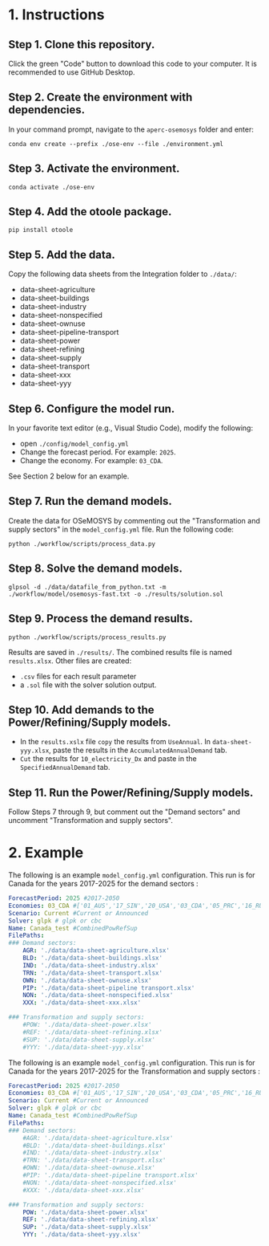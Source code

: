 # 1. Instructions

## Step 1. Clone this repository.

Click the green "Code" button to download this code to your computer. It is recommended to use GitHub Desktop.

## Step 2. Create the environment with dependencies.

In your command prompt, navigate to the `aperc-osemosys` folder and enter:

` conda env create --prefix ./ose-env --file ./environment.yml `

## Step 3. Activate the environment.
`conda activate ./ose-env`

## Step 4. Add the otoole package.

`pip install otoole`

## Step 5. Add the data.
Copy the following data sheets from the Integration folder to `./data/`:
- data-sheet-agriculture
- data-sheet-buildings
- data-sheet-industry
- data-sheet-nonspecified
- data-sheet-ownuse
- data-sheet-pipeline-transport
- data-sheet-power
- data-sheet-refining
- data-sheet-supply
- data-sheet-transport
- data-sheet-xxx
- data-sheet-yyy

## Step 6. Configure the model run.
In your favorite text editor (e.g., Visual Studio Code), modify the following:
- open `./config/model_config.yml`
- Change the forecast period. For example: `2025`.
- Change the economy. For example: `03_CDA`.

See Section 2 below for an example.

## Step 7. Run the demand models.

Create the data for OSeMOSYS by commenting out the "Transformation and supply sectors" in the `model_config.yml` file. Run the following code:

`python ./workflow/scripts/process_data.py`

## Step 8. Solve the demand models.

`glpsol -d ./data/datafile_from_python.txt -m ./workflow/model/osemosys-fast.txt -o ./results/solution.sol`

## Step 9. Process the demand results.

`python ./workflow/scripts/process_results.py`

Results are saved in `./results/`. The combined results file is named `results.xlsx`. Other files are created:
- `.csv` files for each result parameter
- a `.sol` file with the solver solution output.

## Step 10. Add demands to the Power/Refining/Supply models.

- In the `results.xslx` file `copy` the results from `UseAnnual`. In `data-sheet-yyy.xlsx`, paste the results in the `AccumulatedAnnualDemand` tab.
- `Cut` the results for `10_electricity_Dx` and paste in the `SpecifiedAnnualDemand` tab.

## Step 11. Run the Power/Refining/Supply models.

Follow Steps 7 through 9, but comment out the "Demand sectors" and uncomment "Transformation and supply sectors".

# 2. Example
The following is an example `model_config.yml` configuration. This run is for Canada for the years 2017-2025 for the demand sectors :

```yml
ForecastPeriod: 2025 #2017-2050
Economies: 03_CDA #['01_AUS','17_SIN','20_USA','03_CDA','05_PRC','16_RUS','10_MAS','07_INA','15_RP','19_THA','21_VN','08_JPN','09_ROK','18_CT','06_HKC',14_PE] # see data sheets for economy abbreviations
Scenario: Current #Current or Announced
Solver: glpk # glpk or cbc
Name: Canada_test #CombinedPowRefSup 
FilePaths:
### Demand sectors:
    AGR: './data/data-sheet-agriculture.xlsx'
    BLD: './data/data-sheet-buildings.xlsx'
    IND: './data/data-sheet-industry.xlsx'
    TRN: './data/data-sheet-transport.xlsx'
    OWN: './data/data-sheet-ownuse.xlsx'
    PIP: './data/data-sheet-pipeline transport.xlsx'
    NON: './data/data-sheet-nonspecified.xlsx'
    XXX: './data/data-sheet-xxx.xlsx'

### Transformation and supply sectors:
    #POW: './data/data-sheet-power.xlsx'
    #REF: './data/data-sheet-refining.xlsx'
    #SUP: './data/data-sheet-supply.xlsx'
    #YYY: './data/data-sheet-yyy.xlsx'
```

The following is an example `model_config.yml` configuration. This run is for Canada for the years 2017-2025 for the Transformation and supply sectors :

```yml
ForecastPeriod: 2025 #2017-2050
Economies: 03_CDA #['01_AUS','17_SIN','20_USA','03_CDA','05_PRC','16_RUS','10_MAS','07_INA','15_RP','19_THA','21_VN','08_JPN','09_ROK','18_CT','06_HKC',14_PE] # see data sheets for economy abbreviations
Scenario: Current #Current or Announced
Solver: glpk # glpk or cbc
Name: Canada_test #CombinedPowRefSup 
FilePaths:
### Demand sectors:
    #AGR: './data/data-sheet-agriculture.xlsx'
    #BLD: './data/data-sheet-buildings.xlsx'
    #IND: './data/data-sheet-industry.xlsx'
    #TRN: './data/data-sheet-transport.xlsx'
    #OWN: './data/data-sheet-ownuse.xlsx'
    #PIP: './data/data-sheet-pipeline transport.xlsx'
    #NON: './data/data-sheet-nonspecified.xlsx'
    #XXX: './data/data-sheet-xxx.xlsx'

### Transformation and supply sectors:
    POW: './data/data-sheet-power.xlsx'
    REF: './data/data-sheet-refining.xlsx'
    SUP: './data/data-sheet-supply.xlsx'
    YYY: './data/data-sheet-yyy.xlsx'
```
